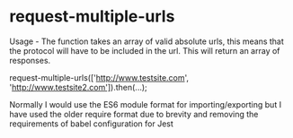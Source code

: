 # request-multiple-urls

Usage - The function takes an array of valid absolute urls, this means that the protocol will have to be included in the url. This will return an array of responses.

request-multiple-urls(['http://www.testsite.com', 'http://www.testsite2.com']).then(...);

Normally I would use the ES6 module format for importing/exporting but I have used the older require format due to brevity and removing the requirements of babel configuration for Jest